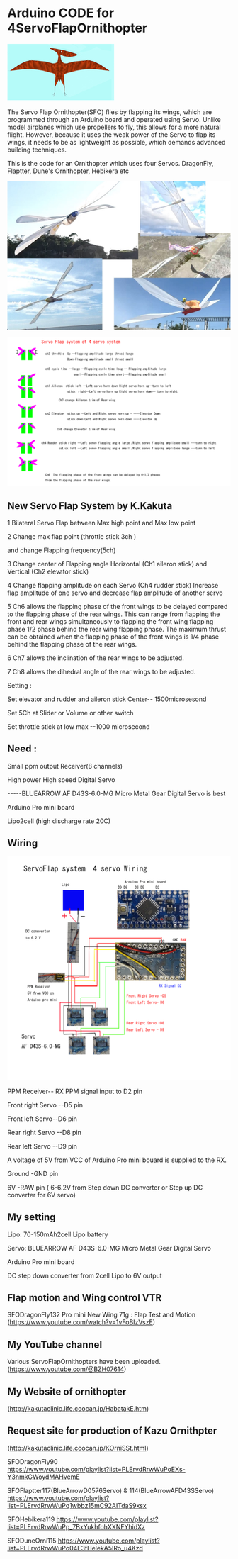 # Arduino CODE for 4ServoFlapOrnithopter

![230711-2 Pterasaur3small](/image/230711-2%20Pterasaur3small%20.jpg)

The Servo Flap Ornithopter(SFO) flies by flapping its wings, which are programmed through an Arduino board and operated using Servo.
Unlike model airplanes which use propellers to fly, this allows for a more natural flight.
However, because it uses the weak power of the Servo to flap its wings, it needs to be as lightweight as possible, which demands advanced building techniques.

 This is the code for an Ornithopter which uses four Servos.
  DragonFly, Flaptter, Dune's Ornithopter, Hebikera etc

 ![250115 4SFO for SFO CODE GitHub](/image/250115%204SFO%20for%20SFO%20CODE%20GitHub.jpg)

![241211  4 ServoFlap system with Aileron and Elevator trim of Rear wing](/image/241211%20%204%20ServoFlap%20system%20with%20Aileron%20and%20Elevator%20trim%20of%20Rear%20wing.jpg)
## New Servo Flap System by K.Kakuta

1 Bilateral Servo Flap between Max high point and Max low point

2 Change max flap point (throttle stick 3ch ) 
 
  and change Flapping frequency(5ch)

3 Change center of Flapping angle Horizontal (Ch1 aileron stick) and Vertical (Ch2 elevator stick)

4 Change flapping amplitude on each Servo (Ch4 rudder stick)
Increase flap amplitude of one servo and decrease flap amplitude of another servo

5 Ch6 allows the flapping phase of the front wings to be delayed compared to the flapping phase of the rear wings.
This can range from flapping the front and rear wings simultaneously to flapping the front wing flapping phase 1/2 phase behind the rear wing flapping phase.
The maximum thrust can be obtained when the flapping phase of the front wings is 1/4 phase behind the flapping phase of the rear wings.

6 Ch7 allows the inclination of the rear wings to be adjusted.

7 Ch8 allows the dihedral angle of the rear wings to be adjusted.


Setting : 

Set elevator and rudder and aileron stick Center-- 1500microsesond

Set 5Ch at Slider or Volume or other switch

Set throttle stick at low max --1000 microsecond

## Need :
   Small ppm output Receiver(8 channels)

   High power High speed Digital Servo

   -----BLUEARROW AF D43S-6.0-MG Micro Metal Gear Digital Servo is best

   Arduino Pro mini board  
   
  
   Lipo2cell (high discharge rate 20C)

## Wiring

![230710  5VtoRX ServoFlap system 4 servo AF D43S-6.0-MG Wiring](/image/230710%20%205VtoRX%20ServoFlap%20system%204%20servo%20AF%20D43S-6.0-MG%20Wiring.jpg)


PPM Receiver-- RX PPM signal input to D2 pin

Front right Servo --D5 pin

Front left Servo--D6 pin

Rear right Servo --D8 pin

Rear left Servo --D9 pin

A voltage of 5V from VCC of Arduino Pro mini bouard is supplied to the RX.


Ground -GND pin

6V -RAW pin ( 6-6.2V from Step down DC converter or Step up DC converter for 6V servo)




## My setting

Lipo: 70-150mAh2cell Lipo battery

Servo: BLUEARROW AF D43S-6.0-MG Micro Metal Gear Digital Servo

Arduino Pro mini board

DC step down converter from 2cell Lipo to 6V output



## Flap motion and Wing control VTR 
SFODragonFly132 Pro mini New Wing 71g : Flap Test and Motion
(https://www.youtube.com/watch?v=1vFoBIzVszE)


## My YouTube channel 
 Various ServoFlapOrnithopters have been uploaded.
(https://www.youtube.com/@BZH07614)

## My Website of ornithopter
 (http://kakutaclinic.life.coocan.jp/HabatakE.htm)

## Request site for production of Kazu Ornithpter
(http://kakutaclinic.life.coocan.jp/KOrniSSt.html)


SFODragonFly90  
https://www.youtube.com/playlist?list=PLErvdRrwWuPoEXs-Y3nmkGWoydMAHvemE

SFOFlaptter117(BlueArrowD0576Servo) & 114(BlueArrowAFD43SServo)
https://www.youtube.com/playlist?list=PLErvdRrwWuPq1wbbz15mC92AITdaS9xsx

SFOHebikera119
https://www.youtube.com/playlist?list=PLErvdRrwWuPp_7BxYukhfohXXNFYhidXz

SFODuneOrni115
https://www.youtube.com/playlist?list=PLErvdRrwWuPo04E3fHelekA5IRo_u4Kzd


 
